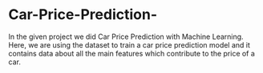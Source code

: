 # Car-Price-Prediction-
In the given project we did Car Price Prediction with Machine Learning. Here, we are using the dataset to train a car price prediction model and it contains data about all the main features which contribute to the price of a car. 
